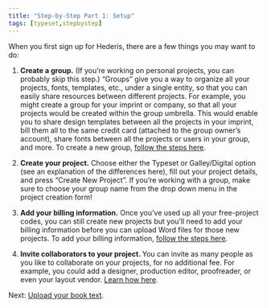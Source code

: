 ```yaml
---
title: "Step-by-Step Part 1: Setup"
tags: [typeset,stepbystep]
---
```

 
<html><body><section data-type="chapter" class="hsecchapter" data-hederis-type="hsecchapter" id="step-by-step-1" data-pi-attrs="id: step-by-step-1; data-tags: typeset,stepbystep;" role="doc-chapter" data-tags="typeset,stepbystep" data-author-name=" " data-book-title=" " title="Step-by-Step Part 1: Setup"><p class="hblkp" data-hederis-type="hblkp" id="p4Blpv9kz">When you first sign up for Hederis, there are a few things you may want to do:</p><ol class="hwprnumlist" data-hederis-type="hwprnumlist" id="pTY4rUKvE"><li class="hblkoli" data-hederis-type="hblkoli" id="li5rfVc6yV"><p class="hblkoli" data-hederis-type="hblklip" id="ptI3wqlsa"><strong data-hederis-type="hspanstrong" id="piRXRaa4f">Create a group.</strong> (If you&#8217;re working on personal projects, you can probably skip this step.) &#8220;Groups&#8221; give you a way to organize all your projects, fonts, templates, etc., under a single entity, so that you can easily share resources between different projects. For example, you might create a group for your imprint or company, so that all your projects would be created within the group umbrella. This would enable you to share design templates between all the projects in your imprint, bill them all to the same credit card (attached to the group owner&#8217;s account), share fonts between all the projects or users in your group, and more. To create a new group, <a href="{% link _docs/create-group.md %}" class="hspana" data-hederis-type="hspana" id="pdGUHQ7EQ">follow the steps here</a>.</p></li><li class="hblkoli" data-hederis-type="hblkoli" id="lik3IDzPXg"><p class="hblkoli" data-hederis-type="hblklip" id="pTcEjogAc"><strong class="hspanstrong" data-hederis-type="hspanstrong" id="pCtX9r6Kj">Create your project.</strong> Choose either the Typeset or Galley/Digital option (see an explanation of the differences here), fill out your project details, and press &#8220;Create New Project&#8221;. If you&#8217;re working with a group, make sure to choose your group name from the drop down menu in the project creation form!</p></li><li class="hblkoli" data-hederis-type="hblkoli" id="lilPTbb8cZ"><p class="hblkoli" data-hederis-type="hblklip" id="p6DKGJrZh"><strong class="hspanstrong" data-hederis-type="hspanstrong" id="pbowTRWuS">Add your billing information.</strong> Once you&#8217;ve used up all your free-project codes, you can still create new projects but you&#8217;ll need to add your billing information before you can upload Word files for those new projects. To add your billing information, <a href="{% link _docs/billing-info.md %}" class="hspana" data-hederis-type="hspana" id="ptuwAgFDa">follow the steps here</a>.</p></li><li class="hblkoli" data-hederis-type="hblkoli" id="liMz0hpQJv"><p class="hblkoli" data-hederis-type="hblklip" id="pFUOTczfp"><strong class="hspanstrong" data-hederis-type="hspanstrong" id="prdKrdmFI">Invite collaborators to your project. </strong>You can invite as many people as you like to collaborate on your projects, for no additional fee. For example, you could add a designer, production editor, proofreader, or even your layout vendor. <a href="{% link _docs/invite-collaborator.md %}" class="hspana" data-hederis-type="hspana" id="pZHlV5oWS">Learn how here</a>. </p></li></ol><p class="hblkp" data-hederis-type="hblkp" id="pAV8UnglD">Next: <a href="{% link _docs/step-by-step-2.md %}" class="hspana" data-hederis-type="hspana" id="pfEME37ET">Upload your book text</a>.</p></section></body></html>
